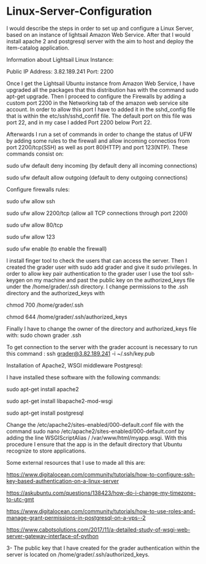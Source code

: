 # Linux-Server-Configuration

I would describe the steps in order to set up and configure a Linux Server, based on an instance of lightsail Amazon Web Service. After that I would install apache 2 and postgresql server with the aim to host and deploy the item-catalog application.

Information about Lightsail Linux Instance:

Public IP Address: 3.82.189.241 Port: 2200 

Once I get the Lightsail Ubuntu instance from Amazon Web Service, I have upgraded all the packages that this distribution has with the command sudo apt-get upgrade. Then I proceed to configure the Firewalls by adding a custom port 2200 in the Networking tab of the amazon web service site account. In order to allow this port I have to added it in the sshd_config file that is within the etc/ssh/sshd_confif file. The default port on this file was port 22, and in my case I added Port 2200 below Port 22.

Afterwards I run a set of commands in order to change the status of UFW by adding some rules to the firewall and allow incoming connectios from  port 2200/tcp(SSH) as well as port 80(HTTP) and port 123(NTP). These commands consist on: 

sudo ufw default deny incoming (by default deny all incoming connections)

sudo ufw default allow outgoing (default to deny  outgoing connections)

Configure firewalls rules:

sudo ufw allow ssh

sudo ufw allow 2200/tcp (allow all TCP connections through port 2200)

sudo ufw allow 80/tcp

sudo ufw allow 123 

sudo ufw enable (to enable the firewall)

I install finger tool to check the users that can access the server. Then I created the grader user with sudo add grader and give it sudo  privileges. In order to allow key pair authentication to the grader user I use the tool ssh-keygen on my machine and past the public key on the authorized_keys file under the /home/grader/.ssh directory. I change permissions to the .ssh directory and the 
authorized_keys with 

chmod 700 /home/grader/.ssh

chmod 644 /home/grader/.ssh/authorized_keys

Finally I have to change the owner of the directory and authorized_keys file with:
sudo chown grader .ssh

To get connection to the server with the grader account is necessary to run this command : ssh grader@3.82.189.241 -i ~/.ssh/key.pub

Installation of Apache2, WSGI middleware Postgresql:

I have installed these software with the following commands:

sudo apt-get install apache2

sudo apt-get install libapache2-mod-wsgi

sudo apt-get install postgresql

Change the /etc/apache2/sites-enabled/000-default.conf file with the command sudo nano /etc/apache2/sites-enabled/000-default.conf by adding the line WSGIScriptAlias / /var/www/html/myapp.wsgi. With this procedure I ensure that the app is in the default directory that Ubuntu recognize to store applications. 

Some external resources that I use to made all this are: 

https://www.digitalocean.com/community/tutorials/how-to-configure-ssh-key-based-authentication-on-a-linux-server

https://askubuntu.com/questions/138423/how-do-i-change-my-timezone-to-utc-gmt

https://www.digitalocean.com/community/tutorials/how-to-use-roles-and-manage-grant-permissions-in-postgresql-on-a-vps--2

https://www.cabotsolutions.com/2017/11/a-detailed-study-of-wsgi-web-server-gateway-interface-of-python

3- The public key that I have created for the grader authentication within the server is located on /home/grader/.ssh/authorized_keys.


